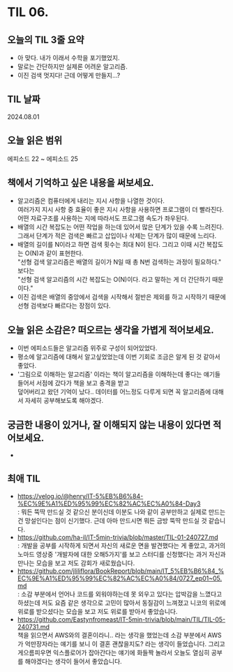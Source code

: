 # TIL 06. 


## 오늘의 TIL 3줄 요약

- 아 맞다. 내가 이래서 수학을 포기했었지.
- 말로는 간단하지만 실제론 어려운 알고리즘.
- 이진 검색 멋지다! 근데 어떻게 만들지...?

## TIL 날짜

2024.08.01


## 오늘 읽은 범위

에피소드 22 ~ 에피소드 25


## 책에서 기억하고 싶은 내용을 써보세요.

- 알고리즘은 컴퓨터에게 내리는 지시 사항을 나열한 것이다.<br/>
  여러가지 지시 사항 중 효율이 좋은 지시 사항을 사용하면 프로그램이 더 빨라진다.<br/>
  어떤 자료구조를 사용하는 지에 따라서도 프로그램 속도가 좌우된다.
- 배열의 시간 복잡도는 어떤 작업을 하는데 있어서 많은 단계가 있을 수록 느려진다.<br/>
  그래서 단계가 적은 검색은 빠르고 삽입이나 삭제는 단계가 많이 때문에 느리다.
- 배열의 길이를 N이라고 하면 검색 횟수는 최대 N이 된다. 그리고 이때 시간 복잡도는 O(N)과 같이 표현한다.<br/>
  "선형 검색 알고리즘은 배열의 길이가 N일 때 총 N번 검색하는 과정이 필요하다." 보다는<br/>
  "선형 검색 알고리즘의 시간 복잡도는 O(N)이다. 라고 말하는 게 더 간단하기 때문이다."<br/>
- 이진 검색은 배열의 중앙에서 검색을 시작해서 절반은 제외를 하고 시작하기 때문에 선형 검색보다 빠르다는 장점이 있다.
  

## 오늘 읽은 소감은? 떠오르는 생각을 가볍게 적어보세요.
    
- 이번 에피소드들은 알고리즘 위주로 구성이 되어있었다.
- 평소에 알고리즘에 대해서 알고싶었었는데 이번 기회로 조금은 알게 된 것 같아서 좋았다.
- '그림으로 이해하는 알고리즘' 이라는 책이 알고리즘을 이해하는데 좋다는 얘기들 들어서 서점에 갔다가 책을 보고 충격을 받고<br/>
  덮어버리고 왔던 기억이 났다.. 데이터를 어느정도 다루게 되면 꼭 알고리즘에 대해서 자세히 공부해보도록 해야겠다.


## 궁금한 내용이 있거나, 잘 이해되지 않는 내용이 있다면 적어보세요.

- 


## 최애 TIL
- https://velog.io/@henry/IT-5%EB%B6%84-%EC%9E%A1%ED%95%99%EC%82%AC%EC%A0%84-Day3<br/>
: 뭐든 뚝딱 만드실 것 같으신 분이신데 이분도 나와 같이 공부만하고 실제로 만드는 건 망설인다는 점이 신기했다. 근데 아마 만드시면 뭐든 금방 뚝딱 만드실 것 같습니다.
- https://github.com/ha-il/IT-5min-trivia/blob/master/TIL-01-240727.md<br/>
: 개발을 공부를 시작하게 되면서 자신의 새로운 면을 발견했다는 게 좋았고, 과거의 노마드 영상중 '개발자에 대한 오해5가지'를 보고 스터디를 신청했다는 과거 자신과 만나는 모습을 보고 저도 감회가 새로웠습니다.
- https://github.com/jliliflora/BookReport/blob/main/IT_5%EB%B6%84_%EC%9E%A1%ED%95%99%EC%82%AC%EC%A0%84/0727_ep01~05.md<br/>
: 소감 부분에서 언어나 코드를 외워야하는데 못 외우고 있다는 압박감을 느꼈다고 하셨는데 저도 요즘 같은 생각으로 고민이 많아서 동질감이 느껴졌고 니코의 위로에 위로를 받으셨다는 모습을 보고 저도 위로를 받아서 좋았습니다.
- https://github.com/Eastynfromeast/IT-5min-trivia/blob/main/TIL/TIL-05-240731.md<br/>
책을 읽으면서 AWS와의 결혼이라니.. 라는 생각을 했었는데 소감 부분에서 AWS가 억만장자라는 얘기를 보니 이 결혼 괜찮을지도? 라는 생각이 들었습니다. 그리고 게으름피우면 익스플로어가 잡아간다는 얘기에 화들짝 놀라서 오늘도 열심히 공부를 해야겠다는 생각이 들어서 좋았습니다.
